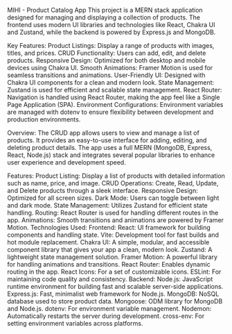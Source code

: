 MIHI - Product Catalog App
This project is a MERN stack application designed for managing and displaying a collection of products. The frontend uses modern UI libraries and technologies like React, Chakra UI and Zustand, while the backend is powered by Express.js and MongoDB.

Key Features:
Product Listings: Display a range of products with images, titles, and prices.
CRUD Functionality: Users can add, edit, and delete products.
Responsive Design: Optimized for both desktop and mobile devices using Chakra UI.
Smooth Animations: Framer Motion is used for seamless transitions and animations.
User-Friendly UI: Designed with Chakra UI components for a clean and modern look.
State Management: Zustand is used for efficient and scalable state management.
React Router: Navigation is handled using React Router, making the app feel like a Single Page Application (SPA).
Environment Configurations: Environment variables are managed with dotenv to ensure flexibility between development and production environments.

Overview:
The CRUD app allows users to view and manage a list of products. It provides an easy-to-use interface for adding, editing, and deleting product details. The app uses a full MERN (MongoDB, Express, React, Node.js) stack and integrates several popular libraries to enhance user experience and development speed.

Features:
Product Listing: Display a list of products with detailed information such as name, price, and image.
CRUD Operations: Create, Read, Update, and Delete products through a sleek interface.
Responsive Design: Optimized for all screen sizes.
Dark Mode: Users can toggle between light and dark mode.
State Management: Utilizes Zustand for efficient state handling.
Routing: React Router is used for handling different routes in the app.
Animations: Smooth transitions and animations are powered by Framer Motion.
Technologies Used:
Frontend:
React: UI framework for building components and handling state.
Vite: Development tool for fast builds and hot module replacement.
Chakra UI: A simple, modular, and accessible component library that gives your app a clean, modern look.
Zustand: A lightweight state management solution.
Framer Motion: A powerful library for handling animations and transitions.
React Router: Enables dynamic routing in the app.
React Icons: For a set of customizable icons.
ESLint: For maintaining code quality and consistency.
Backend:
Node.js: JavaScript runtime environment for building fast and scalable server-side applications.
Express.js: Fast, minimalist web framework for Node.js.
MongoDB: NoSQL database used to store product data.
Mongoose: ODM library for MongoDB and Node.js.
dotenv: For environment variable management.
Nodemon: Automatically restarts the server during development.
cross-env: For setting environment variables across platforms.
